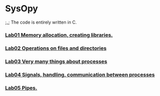 # SysOpy
;_;
The code is entirely written in C.

### [Lab01 Memory allocation, creating libraries.](./lab01)

### [Lab02 Operations on files and directories](./lab02)

### [Lab03 Very many things about processes](./lab03)

### [Lab04 Signals, handling, communication between processes](./lab04)

### [Lab05 Pipes.](./lab05)
